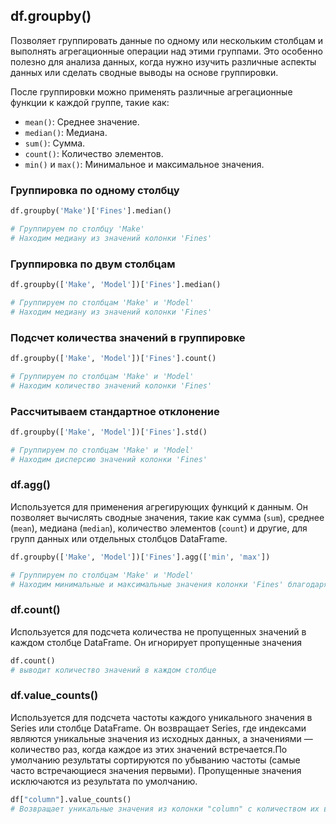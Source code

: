 
## df.groupby()

Позволяет группировать данные по одному или нескольким столбцам и выполнять агрегационные операции над этими группами. Это особенно полезно для анализа данных, когда нужно изучить различные аспекты данных или сделать сводные выводы на основе группировки.

После группировки можно применять различные агрегационные функции к каждой группе, такие как:

- `mean()`: Среднее значение.
- `median()`: Медиана.
- `sum()`: Сумма.
- `count()`: Количество элементов.
- `min()` и `max()`: Минимальное и максимальное значения.

### Группировка по одному столбцу

```Python
df.groupby('Make')['Fines'].median()

# Группируем по столбцу 'Make'
# Находим медиану из значений колонки 'Fines'
```

### Группировка по двум столбцам

```Python
df.groupby(['Make', 'Model'])['Fines'].median()

# Группируем по столбцам 'Make' и 'Model'
# Находим медиану из значений колонки 'Fines'
```

### Подсчет количества значений в группировке

```Python
df.groupby(['Make', 'Model'])['Fines'].count()

# Группируем по столбцам 'Make' и 'Model'
# Находим количество значений колонки 'Fines'
```

### Рассчитываем стандартное отклонение

```Python
df.groupby(['Make', 'Model'])['Fines'].std()

# Группируем по столбцам 'Make' и 'Model'
# Находим дисперсию значений колонки 'Fines'
```

### df.agg()

Используется для применения агрегирующих функций к данным. Он позволяет вычислять сводные значения, такие как сумма (`sum`), среднее (`mean`), медиана (`median`), количество элементов (`count`) и другие, для групп данных или отдельных столбцов DataFrame.

```Python
df.groupby(['Make', 'Model'])['Fines'].agg(['min', 'max'])

# Группируем по столбцам 'Make' и 'Model'
# Находим минимальные и максимальные значения колонки 'Fines' благодаря аггрегированной функции.
```

### df.count()

Используется для подсчета количества не пропущенных значений в каждом столбце DataFrame. Он игнорирует пропущенные значения

```Python
df.count()
# выводит количество значений в каждом столбце
```

### df.value_counts()

Используется для подсчета частоты каждого уникального значения в Series или столбце DataFrame. Он возвращает Series, где индексами являются уникальные значения из исходных данных, а значениями — количество раз, когда каждое из этих значений встречается.По умолчанию результаты сортируются по убыванию частоты (самые часто встречающиеся значения первыми). Пропущенные значения исключаются из результата по умолчанию.

```Python
df["column"].value_counts()
# Возвращает уникальные значения из колонки "column" с количеством их вхождений
```

